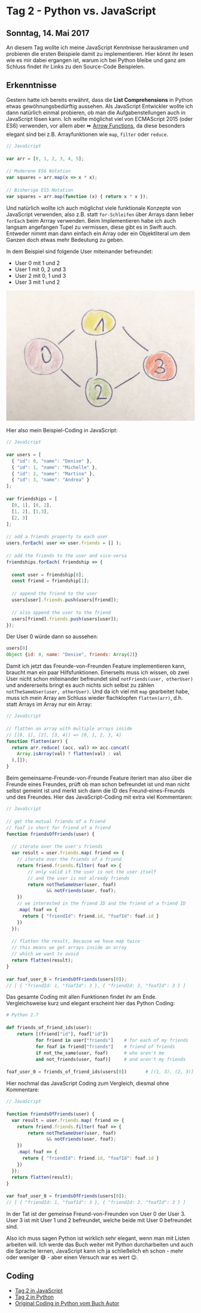 # Tag 2 - Python vs. JavaScript
## Sonntag, 14. Mai 2017
An diesem Tag wollte ich meine JavaScript Kenntnisse herauskramen und probieren die ersten Beispiele damit zu implementieren. Hier könnt ihr lesen wie es mir dabei ergangen ist, warum ich bei Python bleibe und ganz am Schluss findet ihr Links zu den Source-Code Beispielen.

## Erkenntnisse
Gestern hatte ich bereits erwähnt, dass die **List Comprehensions** in Python etwas gewöhnungsbedürftig aussehen. Als JavaScript Entwickler wollte ich dann natürlich einmal probieren, ob man die Aufgabenstellungen auch in JavaScript lösen kann. Ich wollte möglichst viel von ECMAScript 2015 (oder ES6) verwenden, vor allem aber ⏩ [Arrow Functions](http://exploringjs.com/es6/ch_arrow-functions.html), da diese besonders elegant sind bei z.B. Arrayfunktionen wie ```map```, ```filter``` oder ```reduce```.

```javascript
// JavaScript

var arr = [0, 1, 2, 3, 4, 5];

// Moderene ES6 Notation
var squares = arr.map(x => x * x);

// Bisherige ES5 Notation
var squares = arr.map(function (x) { return x * x });
```

Und natürlich wollte ich auch möglichst viele funktionale Konzepte von JavaScript verwenden, also z.B. statt ```for-Schleifen``` über Arrays dann lieber ```forEach``` beim Arrray verwenden. Beim Implementieren habe ich auch langsam angefangen Tupel zu vermissen, diese gibt es in Swift auch. Entweder nimmt man dann einfach ein Array oder ein Objektliteral um dem Ganzen doch etwas mehr Bedeutung zu geben.

In dem Beispiel sind folgende User miteinander befreundet:
* User 0 mit 1 und 2
* User 1 mit 0, 2 und 3
* User 2 mit 0, 1 und 3
* User 3 mit 1 und 2

![alt Freundschaftsnetzwerk zwischen den Usern](../bilder/netzwerk.jpg)

Hier also mein Beispiel-Coding in JavaScript:
```javascript
// JavaScript

var users = [
  { "id": 0, "name": "Denise" },
  { "id": 1, "name": "Michelle" },
  { "id": 2, "name": "Martina" },
  { "id": 3, "name": "Andrea" }
];

var friendships = [
  [0, 1], [0, 2],
  [1, 2], [1,3],
  [2, 3]
];

// add a friends property to each user
users.forEach( user => user.friends = [] );

// add the friends to the user and vice-versa
friendships.forEach( friendship => {

  const user = friendship[0];
  const friend = friendship[1];

  // append the friend to the user
  users[user].friends.push(users[friend]);

  // also append the user to the friend
  users[friend].friends.push(users[user]);
});
```

Der User 0 würde dann so aussehen:

```javascript
users[0]
Object {id: 0, name: "Denise", friends: Array(2)}
```

Damit ich jetzt das Freunde-von-Freunden Feature implementieren kann, braucht man ein paar Hilfsfunktionen. Einerseits muss ich wissen, ob zwei User nicht schon miteinander befreundet sind ```notFriends(user, otherUser)``` und andererseits bringt es auch nichts sich selbst zu zählen ```notTheSameUser(user, otherUser)```. Und da ich viel mit ```map``` gearbeitet habe, muss ich mein Array am Schluss wieder flachklopfen ```flatten(arr)```, d.h. statt Arrays im Array nur ein Array:
```javascript
// JavaScript

// flatten an array with multiple arrays inside
// [[0, 1], [2], [3, 4]] => [0, 1, 2, 3, 4]
function flatten(arr) {
  return arr.reduce( (acc, val) => acc.concat(
    Array.isArray(val) ? flatten(val) : val
  ),[]);
}
```

Beim gemeinsame-Freunde-von-Freunde Feature iteriert man also über die Freunde eines Freundes, prüft ob man schon befreundet ist und man nicht selbst gemeint ist und merkt sich dann die ID des Freund-eines-Freunds und des Freundes. Hier das JavaScript-Coding mit extra viel Kommentaren:

```javascript
// JavaScript

// get the mutual friends of a friend
// foaf is short for friend of a friend
function friendsOfFriends(user) {

  // iterate over the user's friends
  var result = user.friends.map( friend => {
    // iterate over the friends of a friend
    return friend.friends.filter( foaf => {
        // only valid if the user is not the user itself
        // and the user is not already friends
        return notTheSameUser(user, foaf)
               && notFriends(user, foaf);
    })
    // we interested in the friend ID and the friend of a friend ID
    .map( foaf => {
      return { "friendId": friend.id, "foafId": foaf.id }
    })
  });

  // flatten the result, because we have map twice
  // this means we get arrays inside an array
  // which we want to avoid
  return flatten(result);
}

var foaf_user_0 = friendsOfFriends(users[0]);
// [ { "friendId: 1, "foafId": 3 }, { "friendId: 2, "foafId": 3 } ]
```

Das gesamte Coding mit allen Funktionen findet ihr am Ende. Vergleichsweise kurz und elegant erscheint hier das Python Coding:

```python
# Python 2.7

def friends_of_friend_ids(user):
    return [(friend["id"], foaf["id"])
           for friend in user["friends"]    # for each of my friends
           for foaf in friend["friends"]    # friend of friends
           if not_the_same(user, foaf)      # who aren't me
           and not_friends(user, foaf)]     # and aren't my friends

foaf_user_0 = friends_of_friend_ids(users[0])       # [(1, 3), (2, 3)]
```
Hier nochmal das JavaScript Coding zum Vergleich, diesmal ohne Kommentare:

```javascript
// JavaScript

function friendsOfFriends(user) {
  var result = user.friends.map( friend => {
    return friend.friends.filter( foaf => {
        return notTheSameUser(user, foaf)
               && notFriends(user, foaf);
    })
    .map( foaf => {
      return { "friendId": friend.id, "foafId": foaf.id }
    })
  });
  return flatten(result);
}

var foaf_user_0 = friendsOfFriends(users[0]);
// [ { "friendId: 1, "foafId": 3 }, { "friendId: 2, "foafId": 3 } ]
```

In der Tat ist der gemeinse Freund-von-Freunden von User 0 der User 3. User 3 ist mit User 1 und 2 befreundet, welche beide mit User 0 befreundet sind.

Also ich muss sagen Python ist wirklich sehr elegant, wenn man mit Listen arbeiten will. Ich werde das Buch weiter mit Python durcharbeiten und auch die Sprache lernen, JavaScript kann ich ja schließelich eh schon - mehr oder weniger 😅 - aber einen Versuch war es wert 😉.

## Coding
* [Tag 2 in JavaScript](../code/tag2.js)
* [Tag 2 in Python](../code/tag2.py)
* [Original Coding in Python vom Buch Autor](https://github.com/joelgrus/data-science-from-scratch/blob/master/code/introduction.py)
